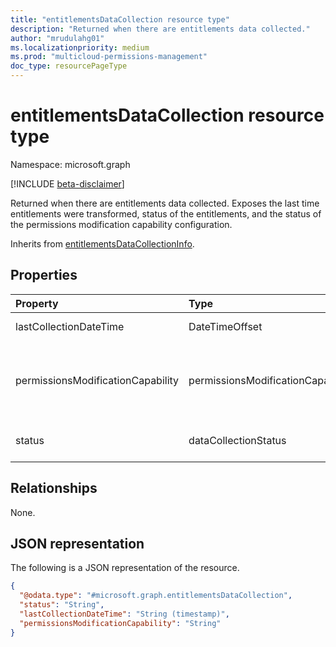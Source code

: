 ```yaml
---
title: "entitlementsDataCollection resource type"
description: "Returned when there are entitlements data collected."
author: "mrudulahg01"
ms.localizationpriority: medium
ms.prod: "multicloud-permissions-management"
doc_type: resourcePageType
---
```


# entitlementsDataCollection resource type

Namespace: microsoft.graph

[!INCLUDE [beta-disclaimer](../../includes/beta-disclaimer.md)]

Returned when there are entitlements data collected. Exposes the last time entitlements were transformed, status of the entitlements, and the status of the permissions modification capability configuration.

Inherits from [entitlementsDataCollectionInfo](../resources/entitlementsdatacollectioninfo.md).

## Properties
|Property|Type|Description|
|:---|:---|:---|
|lastCollectionDateTime|DateTimeOffset|Last transformation time of entitlements.|
|permissionsModificationCapability|permissionsModificationCapability|Properties relating to the permissionsModificationCapability configuration. The possible values are: `enabled`, `notConfigured`, `noRecentDataCollected`, `unknownFutureValue`.|
|status|dataCollectionStatus|The entitlements status. The possible values are: `online`, `offline`, `unknownFutureValue`.|

## Relationships
None.

## JSON representation
The following is a JSON representation of the resource.
<!-- {
  "blockType": "resource",
  "@odata.type": "microsoft.graph.entitlementsDataCollection"
}
-->
``` json
{
  "@odata.type": "#microsoft.graph.entitlementsDataCollection",
  "status": "String",
  "lastCollectionDateTime": "String (timestamp)",
  "permissionsModificationCapability": "String"
}
```

